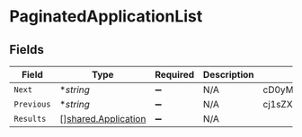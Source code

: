# PaginatedApplicationList


## Fields

| Field                                                      | Type                                                       | Required                                                   | Description                                                | Example                                                    |
| ---------------------------------------------------------- | ---------------------------------------------------------- | ---------------------------------------------------------- | ---------------------------------------------------------- | ---------------------------------------------------------- |
| `Next`                                                     | **string*                                                  | :heavy_minus_sign:                                         | N/A                                                        | cD0yMDIxLTAxLTA2KzAzJTNBMjQlM0E1My40MzQzMjYlMkIwMCUzQTAw   |
| `Previous`                                                 | **string*                                                  | :heavy_minus_sign:                                         | N/A                                                        | cj1sZXdwd2VycWVtY29zZnNkc2NzUWxNMEUxTXk0ME16UXpNallsTWtJ   |
| `Results`                                                  | [][shared.Application](../../models/shared/application.md) | :heavy_minus_sign:                                         | N/A                                                        |                                                            |